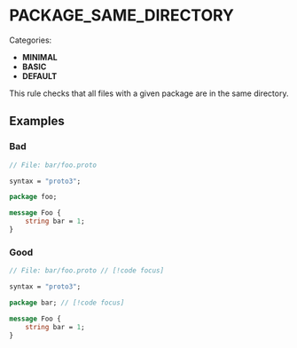 # PACKAGE_SAME_DIRECTORY

Categories:
- **MINIMAL**
- **BASIC**
- **DEFAULT**

This rule checks that all files with a given package are in the same directory.

## Examples

### Bad

```proto
// File: bar/foo.proto

syntax = "proto3";

package foo;

message Foo {
    string bar = 1;
}

```

### Good

```proto
// File: bar/foo.proto // [!code focus]

syntax = "proto3";

package bar; // [!code focus]

message Foo {
    string bar = 1;
}

```
